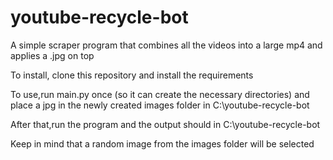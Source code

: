 # youtube-recycle-bot

A simple scraper program that combines all the videos into a large mp4 and applies a .jpg on top

To install, clone this repository and install the requirements

To use,run main.py once (so it can create the necessary directories) and place a jpg in the newly created images folder in C:\youtube-recycle-bot

After that,run the program and the output should in C:\youtube-recycle-bot

Keep in mind that a random image from the images folder will be selected
